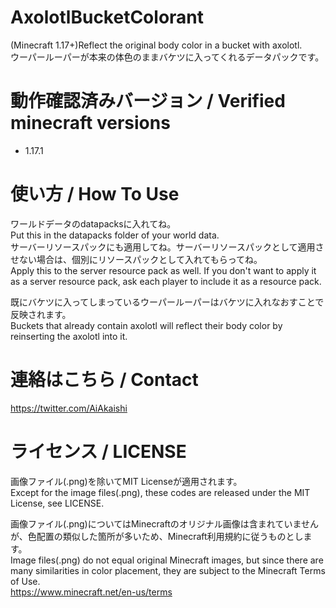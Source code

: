 # AxolotlBucketColorant
(Minecraft 1.17+)Reflect the original body color in a bucket with axolotl.  
ウーパールーパーが本来の体色のままバケツに入ってくれるデータパックです。

# 動作確認済みバージョン / Verified minecraft versions

- 1.17.1

# 使い方 / How To Use

ワールドデータのdatapacksに入れてね。  
Put this in the datapacks folder of your world data.  
サーバーリソースパックにも適用してね。サーバーリソースパックとして適用させない場合は、個別にリソースパックとして入れてもらってね。  
Apply this to the server resource pack as well. If you don't want to apply it as a server resource pack, ask each player to include it as a resource pack.  
  
既にバケツに入ってしまっているウーパールーパーはバケツに入れなおすことで反映されます。  
Buckets that already contain axolotl will reflect their body color by reinserting the axolotl into it.

# 連絡はこちら / Contact

https://twitter.com/AiAkaishi

# ライセンス / LICENSE

画像ファイル(.png)を除いてMIT Licenseが適用されます。  
Except for the image files(.png), these codes are released under the MIT License, see LICENSE.  
  
画像ファイル(.png)についてはMinecraftのオリジナル画像は含まれていませんが、色配置の類似した箇所が多いため、Minecraft利用規約に従うものとします。  
Image files(.png) do not equal original Minecraft images, but since there are many similarities in color placement, they are subject to the Minecraft Terms of Use.  
https://www.minecraft.net/en-us/terms
